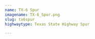 ```yaml
---
name: TX-6 Spur
imagename: TX-6_Spur.png
slug: tx6spur
highwaytype: Texas State Highway Spur

---
```

